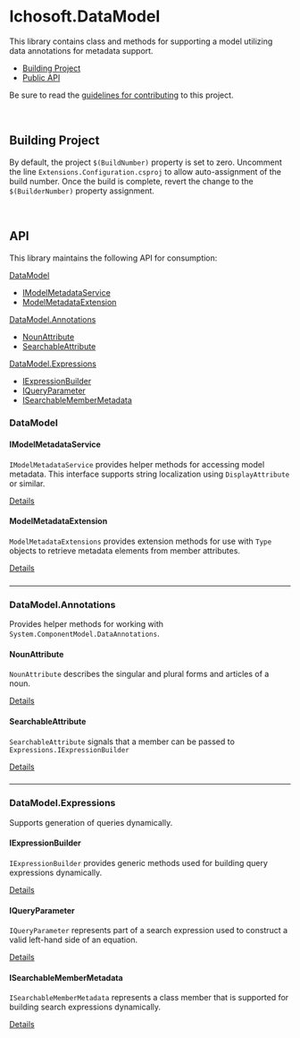# Ichosoft.DataModel #
This library contains class and methods for supporting a model utilizing data annotations for metadata support.

* [Building Project](#building-prjoject)
* [Public API](#api)

Be sure to read the [guidelines for contributing](CONTRIBUTING.md) to this project.

<br/>

## Building Project ##
By default, the project `$(BuildNumber)` property is set to zero. Uncomment the line `Extensions.Configuration.csproj` to allow auto-assignment of the build number. Once the build is complete, revert the change to the `$(BuilderNumber)` property assignment.

<br/>

## API ##
This library maintains the following API for consumption:

[DataModel](#DataModel)
* [IModelMetadataService](#IModelMetadataService)
* [ModelMetadataExtension](#ModelMetadataExtension)

[DataModel.Annotations](#DataModel.Annotations)
* [NounAttribute](#NounAttribute)
* [SearchableAttribute](#SearchableAttribute)

[DataModel.Expressions](#DataModel.Expressions)
* [IExpressionBuilder](#IExpressionBuilder)
* [IQueryParameter](#IQueryParameter)
* [ISearchableMemberMetadata](#ISearchableMemberMetadata)


### DataModel 
#### IModelMetadataService ####
`IModelMetadataService` provides helper methods for accessing model metadata. This interface supports string localization using `DisplayAttribute` or similar.

[Details](\DataModel\IModelMetadataService.cs)

#### ModelMetadataExtension ####
`ModelMetadataExtensions` provides extension methods for use with `Type` objects to retrieve metadata elements from member attributes.

[Details](\DataModel\ModelMetadataExtension.cs)
###

---

### DataModel.Annotations
Provides helper methods for working with `System.ComponentModel.DataAnnotations`.

#### NounAttribute ####
`NounAttribute` describes the singular and plural forms and articles of a noun.

[Details](\DataModel\Annotations\NounAttribute.cs)

#### SearchableAttribute ####
`SearchableAttribute` signals that a member can be passed to `Expressions.IExpressionBuilder`

[Details](\DataModel\Annotations\SearchableAttribute.cs)
###

---

### DataModel.Expressions 
Supports generation of queries dynamically.

#### IExpressionBuilder ####
`IExpressionBuilder` provides generic methods used for building query expressions dynamically.

[Details](\DataModel\Expressions\IExpressionBuilder.cs)

#### IQueryParameter ####
`IQueryParameter` represents part of a search expression used to construct a valid left-hand side of an equation.

[Details](\DataModel\Expressions\IQueryParameter.cs)

#### ISearchableMemberMetadata ####
`ISearchableMemberMetadata` represents a class member that is supported for building search expressions dynamically.

[Details](\DataModel\Expressions\ISearchableMemberMetadata.cs)

###